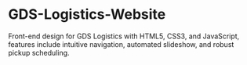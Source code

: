 # GDS-Logistics-Website
Front-end design for GDS Logistics with HTML5, CSS3, and JavaScript, features include  intuitive navigation, automated slideshow, and robust pickup scheduling.
